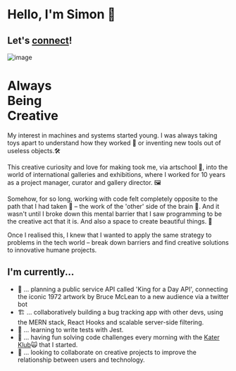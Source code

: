 # Hello, I'm Simon 🤝

## Let's [connect](mailto:simongowing1@gmail.com?subject=Hello)!

![image](https://user-images.githubusercontent.com/76006710/116557093-68e61200-a8fe-11eb-93e7-c260e21f2eb0.png)

# Always</br>Being</br>Creative

My interest in machines and systems started young. I was always taking toys apart to understand how they worked 🧰 or inventing new tools out of useless objects.🛠

This creative curiosity and love for making took me, via artschool 🎨, into the world of international galleries and exhibitions, where I worked for 10 years as a project manager, curator and gallery director. 🖼

Somehow, for so long, working with code felt completely opposite to the path that I had taken 👾 – the work of the 'other' side of the brain 🧠.  And it wasn't until I broke down this mental barrier that I saw programming to be the creative act that it is. And also a space to create beautiful things. 🍎

Once I realised this, I knew that I wanted to apply the same strategy to problems in the tech world – break down barriers and find creative solutions to innovative humane projects.

## I'm currently...

- 🍄  ... planning a public service API called 'King for a Day API', connecting the iconic 1972 artwork by Bruce McLean to a new audience via a twitter bot
- 🏗  ... collaboratively building a bug tracking app with other devs, using the MERN stack, React Hooks and scalable server-side filtering.
- 🧪  ... learning to write tests with Jest.
- 👾  ... having fun solving code challenges every morning with the [Kater Klub](https://github.com/simongowing1/Katas "Kater Klub repo")🙀 that I started.
- 🎳  ... looking to collaborate on creative projects to improve the relationship between users and technology.
